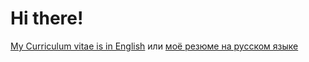 # Hi there!

[My Curriculum vitae is in English](./CV.en.md#readme) или [моё резюме на русском языке](./CV.ru.md#readme)
